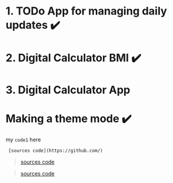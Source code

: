 # 1. TODo App for managing daily updates ✔️
# 2. Digital Calculator BMI ✔️
# 3. Digital Calculator App
# Making a theme mode ✔️

my `code1` here


``` [sources code](https://github.com/)```

>  [sources code](https://github.com)

> [sources code](https://github.com)